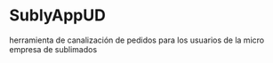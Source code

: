 # SublyAppUD
 herramienta de canalización de pedidos para los usuarios de la micro empresa de sublimados 
